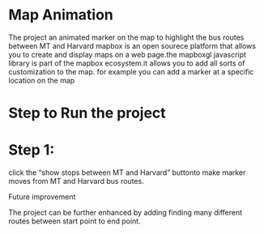 # Map Animation

The project an animated marker on the map to highlight the bus routes between MT and Harvard mapbox is an open sourece platform that allows you to create and display maps on a web page.the mapboxgl javascript library is part of the mapbox ecosystem.it allows you to add all sorts of customization to the map. for example you can add a marker at a specific location on the map 

# Step to Run the project

# Step 1: 

click the “show stops between MT and Harvard” buttonto make marker moves from MT and Harvard  bus routes.

Future improvement 

The project can be further enhanced by adding finding many different routes between start point to end point.

